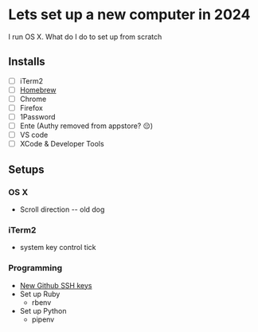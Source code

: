 # Lets set up a new computer in 2024
I run OS X. What do I do to set up from scratch

## Installs 
- [ ] iTerm2
- [ ] [Homebrew](https://brew.sh)
- [ ] Chrome
- [ ] Firefox
- [ ] 1Password
- [ ] Ente (Authy removed from appstore? :pensive:)
- [ ] VS code
- [ ] XCode & Developer Tools

## Setups
### OS X
* Scroll direction -- old dog
### iTerm2
* system key control tick
### Programming
* [New Github SSH keys](https://docs.github.com/en/authentication/connecting-to-github-with-ssh/generating-a-new-ssh-key-and-adding-it-to-the-ssh-agent)
* Set up Ruby
  * rbenv
* Set up Python
  * pipenv
